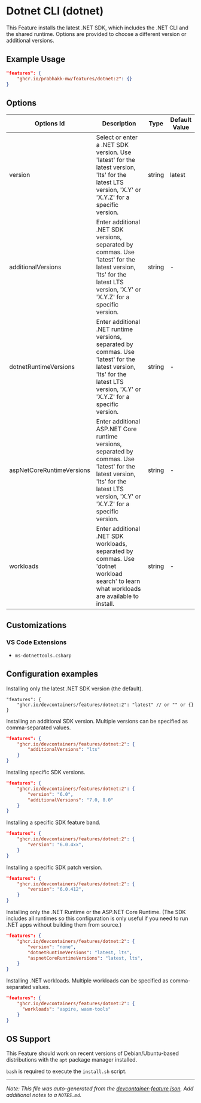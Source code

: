 
# Dotnet CLI (dotnet)

This Feature installs the latest .NET SDK, which includes the .NET CLI and the shared runtime. Options are provided to choose a different version or additional versions.

## Example Usage

```json
"features": {
    "ghcr.io/prabhakk-mw/features/dotnet:2": {}
}
```

## Options

| Options Id | Description | Type | Default Value |
|-----|-----|-----|-----|
| version | Select or enter a .NET SDK version. Use 'latest' for the latest version, 'lts' for the latest LTS version, 'X.Y' or 'X.Y.Z' for a specific version. | string | latest |
| additionalVersions | Enter additional .NET SDK versions, separated by commas. Use 'latest' for the latest version, 'lts' for the latest LTS version, 'X.Y' or 'X.Y.Z' for a specific version. | string | - |
| dotnetRuntimeVersions | Enter additional .NET runtime versions, separated by commas. Use 'latest' for the latest version, 'lts' for the latest LTS version, 'X.Y' or 'X.Y.Z' for a specific version. | string | - |
| aspNetCoreRuntimeVersions | Enter additional ASP.NET Core runtime versions, separated by commas. Use 'latest' for the latest version, 'lts' for the latest LTS version, 'X.Y' or 'X.Y.Z' for a specific version. | string | - |
| workloads | Enter additional .NET SDK workloads, separated by commas. Use 'dotnet workload search' to learn what workloads are available to install. | string | - |

## Customizations

### VS Code Extensions

- `ms-dotnettools.csharp`

## Configuration examples

Installing only the latest .NET SDK version (the default).

``` jsonc
"features": {
    "ghcr.io/devcontainers/features/dotnet:2": "latest" // or "" or {}
}
```

Installing an additional SDK version. Multiple versions can be specified as comma-separated values.

``` json
"features": {
    "ghcr.io/devcontainers/features/dotnet:2": {
        "additionalVersions": "lts"
    }
}
```

Installing specific SDK versions.

``` json
"features": {
    "ghcr.io/devcontainers/features/dotnet:2": {
        "version": "6.0",
        "additionalVersions": "7.0, 8.0"
    }
}
```

Installing a specific SDK feature band.

``` json
"features": {
    "ghcr.io/devcontainers/features/dotnet:2": {
        "version": "6.0.4xx",
    }
}
```

Installing a specific SDK patch version.

``` json
"features": {
    "ghcr.io/devcontainers/features/dotnet:2": {
        "version": "6.0.412",
    }
}
```

Installing only the .NET Runtime or the ASP.NET Core Runtime. (The SDK includes all runtimes so this configuration is only useful if you need to run .NET apps without building them from source.)

``` json
"features": {
    "ghcr.io/devcontainers/features/dotnet:2": {
        "version": "none",
        "dotnetRuntimeVersions": "latest, lts",
        "aspnetCoreRuntimeVersions": "latest, lts",
    }
}
```

Installing .NET workloads. Multiple workloads can be specified as comma-separated values.

``` json
"features": {
    "ghcr.io/devcontainers/features/dotnet:2": {
      "workloads": "aspire, wasm-tools"
    }
}
```

## OS Support

This Feature should work on recent versions of Debian/Ubuntu-based distributions with the `apt` package manager installed.

`bash` is required to execute the `install.sh` script.


---

_Note: This file was auto-generated from the [devcontainer-feature.json](https://github.com/prabhakk-mw/features/blob/main/src/dotnet/devcontainer-feature.json).  Add additional notes to a `NOTES.md`._
